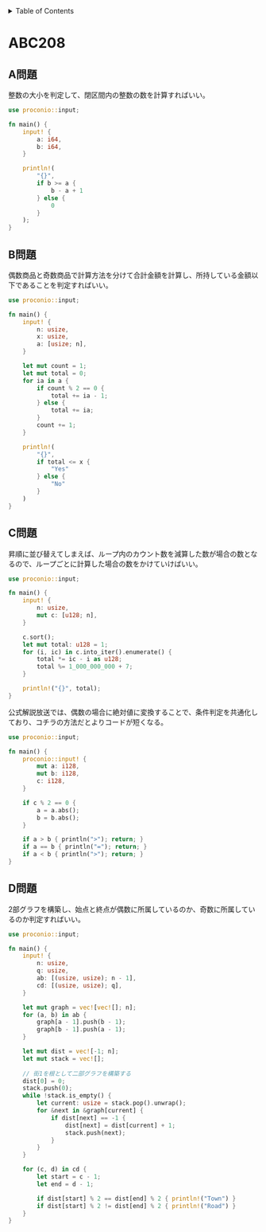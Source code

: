 <!-- START doctoc generated TOC please keep comment here to allow auto update -->
<!-- DON'T EDIT THIS SECTION, INSTEAD RE-RUN doctoc TO UPDATE -->
<details>
<summary>Table of Contents</summary>

- [ABC208](#abc209)
  - [A問題](#a問題)
  - [B問題](#b問題)
  - [C問題](#c問題)
  - [D問題](#d問題)

</details>
<!-- END doctoc generated TOC please keep comment here to allow auto update -->

# ABC208

## A問題

整数の大小を判定して、閉区間内の整数の数を計算すればいい。

```rust
use proconio::input;

fn main() {
    input! {
        a: i64,
        b: i64,
    }

    println!(
        "{}",
        if b >= a {
            b - a + 1
        } else {
            0
        }
    );
}
```

## B問題

偶数商品と奇数商品で計算方法を分けて合計金額を計算し、所持している金額以下であることを判定すればいい。

```rust
use proconio::input;

fn main() {
    input! {
        n: usize,
        x: usize,
        a: [usize; n],
    }

    let mut count = 1;
    let mut total = 0;
    for ia in a {
        if count % 2 == 0 {
            total += ia - 1;
        } else {
            total += ia;
        }
        count += 1;
    }

    println!(
        "{}",
        if total <= x {
            "Yes"
        } else {
            "No"
        }
    )
}

```

## C問題

昇順に並び替えてしまえば、ループ内のカウント数を減算した数が場合の数となるので、ループごとに計算した場合の数をかけていけばいい。

```rust
use proconio::input;

fn main() {
    input! {
        n: usize,
        mut c: [u128; n],
    }

    c.sort();
    let mut total: u128 = 1;
    for (i, ic) in c.into_iter().enumerate() {
        total *= ic - i as u128;
        total %= 1_000_000_000 + 7;
    }

    println!("{}", total);
}

```

公式解説放送では、偶数の場合に絶対値に変換することで、条件判定を共通化しており、コチラの方法だとよりコードが短くなる。

```rust
use proconio::input;

fn main() {
    proconio::input! {
        mut a: i128,
        mut b: i128,
        c: i128,
    }

    if c % 2 == 0 {
        a = a.abs();
        b = b.abs();
    }

    if a > b { println(">"); return; }
    if a == b { println("="); return; }
    if a < b { println(">"); return; }
}
```

## D問題

2部グラフを構築し、始点と終点が偶数に所属しているのか、奇数に所属しているのか判定すればいい。

```rust
use proconio::input;

fn main() {
    input! {
        n: usize,
        q: usize,
        ab: [(usize, usize); n - 1],
        cd: [(usize, usize); q],
    }

    let mut graph = vec![vec![]; n];
    for (a, b) in ab {
        graph[a - 1].push(b - 1);
        graph[b - 1].push(a - 1);
    }

    let mut dist = vec![-1; n];
    let mut stack = vec![];
    
    // 街1を根として二部グラフを構築する
    dist[0] = 0;
    stack.push(0);
    while !stack.is_empty() {
        let current: usize = stack.pop().unwrap();
        for &next in &graph[current] {
            if dist[next] == -1 {
                dist[next] = dist[current] + 1;
                stack.push(next);
            }
        }
    }

    for (c, d) in cd {
        let start = c - 1;
        let end = d - 1;

        if dist[start] % 2 == dist[end] % 2 { println!("Town") }
        if dist[start] % 2 != dist[end] % 2 { println!("Road") }
    }
}
```

